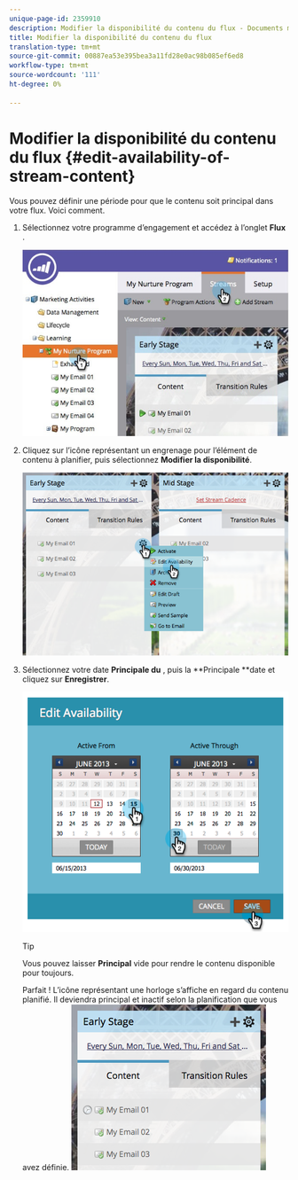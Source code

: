 ```yaml
---
unique-page-id: 2359910
description: Modifier la disponibilité du contenu du flux - Documents marketing - Documentation du produit
title: Modifier la disponibilité du contenu du flux
translation-type: tm+mt
source-git-commit: 00887ea53e395bea3a11fd28e0ac98b085ef6ed8
workflow-type: tm+mt
source-wordcount: '111'
ht-degree: 0%

---
```



# Modifier la disponibilité du contenu du flux {#edit-availability-of-stream-content}

Vous pouvez définir une période pour que le contenu soit principal dans votre flux. Voici comment.

1. Sélectionnez votre programme d’engagement et accédez à l’onglet **Flux** .

   ![](assets/cloneasteam-2.jpg)

1. Cliquez sur l’icône représentant un engrenage pour l’élément de contenu à planifier, puis sélectionnez **Modifier la disponibilité**.

   ![](assets/image2014-9-15-17-3a35-3a56.png)

1. Sélectionnez votre date **Principale du** , puis la **Principale **date et cliquez sur **Enregistrer**.

   ![](assets/image2014-9-15-17-3a36-3a0.png)

   >[!TIP]
   >
   >Vous pouvez laisser **Principal** vide pour rendre le contenu disponible pour toujours.

   Parfait ! L’icône représentant une horloge s’affiche en regard du contenu planifié. Il deviendra principal et inactif selon la planification que vous avez définie.   ![](assets/image2014-9-15-17-3a36-3a4.png)

